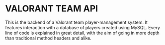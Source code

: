 # VALORANT TEAM API

This is the backend of a Valorant team player-management system. It
features interaction with a database of players created using MySQL. Every line
of code is explained in great detail, with the aim of going in more depth than
traditional method headers and alike.